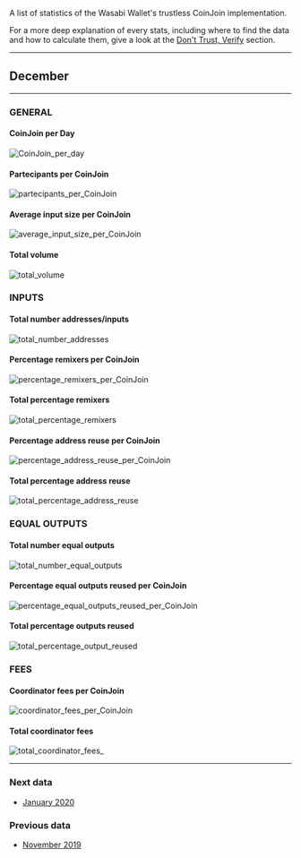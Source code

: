 A list of statistics of the Wasabi Wallet's trustless CoinJoin implementation.

For a more deep explanation of every stats, including where to find the data and how to calculate them, give a look at the [Don't Trust, Verify](https://github.com/PulpCattel/Wasabi_Observatory/blob/master/Dont_Trust_Verify.md) section. 

---

## December

---

### GENERAL

#### CoinJoin per Day
![CoinJoin_per_day](CoinJoin_per_day.png)

#### Partecipants per CoinJoin
![partecipants_per_CoinJoin](partecipants_per_CoinJoin.png)

#### Average input size per CoinJoin
![average_input_size_per_CoinJoin](average_input_size_per_CoinJoin.png)

#### Total volume
![total_volume](total_volume.png)

### INPUTS

#### Total number addresses/inputs

![total_number_addresses](total_number_addresses.png)

#### Percentage remixers per CoinJoin
![percentage_remixers_per_CoinJoin](percentage_remixers_per_CoinJoin.png)

#### Total percentage remixers
![total_percentage_remixers](total_percentage_remixers.png)

#### Percentage address reuse per CoinJoin
![percentage_address_reuse_per_CoinJoin](percentage_address_reuse_per_CoinJoin.png)

#### Total percentage address reuse
![total_percentage_address_reuse](total_percentage_address_reuse.png)

### EQUAL OUTPUTS

#### Total number equal outputs
![total_number_equal_outputs](total_number_equal_outputs_reused.png)

#### Percentage equal outputs reused per CoinJoin
![percentage_equal_outputs_reused_per_CoinJoin](percentage_equal_outputs_reused_per_CoinJoin.png)

#### Total percentage outputs reused
![total_percentage_output_reused](total_percentage_outputs_reuse.png)

### FEES

#### Coordinator fees per CoinJoin
![coordinator_fees_per_CoinJoin](coordinator_fees_per_CoinJoin.png)

#### Total coordinator fees
![total_coordinator_fees_](total_coordinator_fees.png)

---
### Next data

* [January 2020](https://github.com/PulpCattel/Wasabi_Observatory/blob/master/README.md)

### Previous data

* [November 2019](https://github.com/PulpCattel/Wasabi_Observatory/blob/master/2019/November/README.md)

